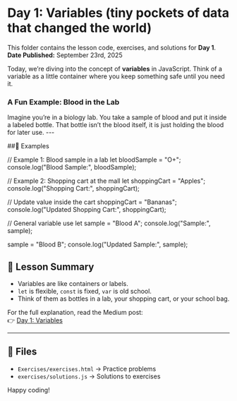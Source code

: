 # Day 1: Variables (tiny pockets of data that changed the world)
This folder contains the lesson code, exercises, and solutions for **Day 1**.  
**Date Published:** September 23rd, 2025  

Today, we’re diving into the concept of **variables** in JavaScript. Think of a variable as a little container where you keep something safe until you need it.  

### A Fun Example: Blood in the Lab
Imagine you’re in a biology lab. You take a sample of blood and put it inside a labeled bottle. That bottle isn’t the blood itself, it is just holding the blood for later use.  ---

##📄 Examples

// Example 1: Blood sample in a lab
let bloodSample = "O+";
console.log("Blood Sample:", bloodSample);

// Example 2: Shopping cart at the mall
let shoppingCart = "Apples";
console.log("Shopping Cart:", shoppingCart);

// Update value inside the cart
shoppingCart = "Bananas";
console.log("Updated Shopping Cart:", shoppingCart);

// General variable use
let sample = "Blood A";
console.log("Sample:", sample);

sample = "Blood B";
console.log("Updated Sample:", sample);


## 📖 Lesson Summary
- Variables are like containers or labels.  
- `let` is flexible, `const` is fixed, `var` is old school.  
- Think of them as bottles in a lab, your shopping cart, or your school bag. 


For the full explanation, read the Medium post:  
👉 [Day 1: Variables](https://medium.com/@keziahema/variables-tiny-pockets-of-data-that-changed-the-world-86b7c976b827)

---

## 📂 Files
- `Exercises/exercises.html` → Practice problems  
- `exercises/solutions.js` → Solutions to exercises  

Happy coding!

